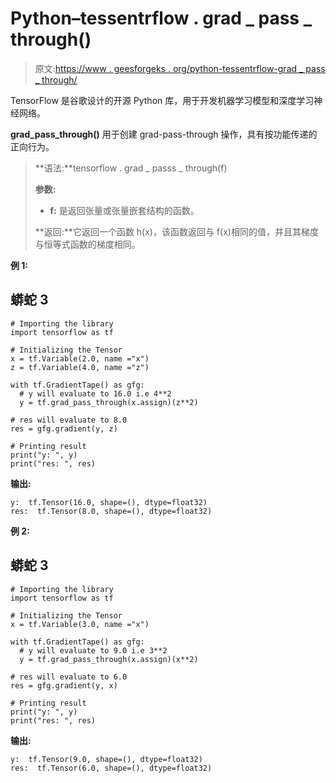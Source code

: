 # Python–tessentrflow . grad _ pass _ through()

> 原文:[https://www . geesforgeks . org/python-tessentrflow-grad _ pass _ through/](https://www.geeksforgeeks.org/python-tesnsorflow-grad_pass_through/)

TensorFlow 是谷歌设计的开源 Python 库，用于开发机器学习模型和深度学习神经网络。

**grad_pass_through()** 用于创建 grad-pass-through 操作，具有按功能传递的正向行为。

> **语法:**tensorflow . grad _ passs _ through(f)
> 
> **参数:**
> 
> *   **f:** 是返回张量或张量嵌套结构的函数。
> 
> **返回:**它返回一个函数 h(x)，该函数返回与 f(x)相同的值，并且其梯度与恒等式函数的梯度相同。

**例 1:**

## 蟒蛇 3

```
# Importing the library
import tensorflow as tf

# Initializing the Tensor
x = tf.Variable(2.0, name ="x")
z = tf.Variable(4.0, name ="z")

with tf.GradientTape() as gfg:
  # y will evaluate to 16.0 i.e 4**2
  y = tf.grad_pass_through(x.assign)(z**2)

# res will evaluate to 8.0
res = gfg.gradient(y, z)

# Printing result
print("y: ", y)
print("res: ", res)
```

**输出:**

```
y:  tf.Tensor(16.0, shape=(), dtype=float32)
res:  tf.Tensor(8.0, shape=(), dtype=float32)
```

**例 2:**

## 蟒蛇 3

```
# Importing the library
import tensorflow as tf

# Initializing the Tensor
x = tf.Variable(3.0, name ="x")

with tf.GradientTape() as gfg:
  # y will evaluate to 9.0 i.e 3**2
  y = tf.grad_pass_through(x.assign)(x**2)

# res will evaluate to 6.0
res = gfg.gradient(y, x)

# Printing result
print("y: ", y)
print("res: ", res)
```

**输出:**

```
y:  tf.Tensor(9.0, shape=(), dtype=float32)
res:  tf.Tensor(6.0, shape=(), dtype=float32)
```